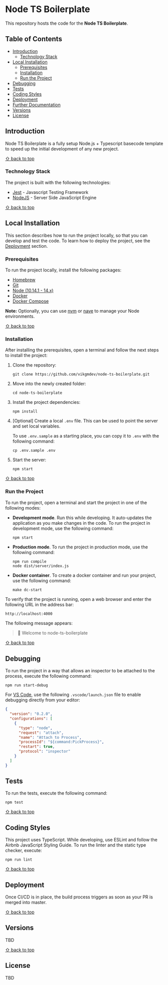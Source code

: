 # Node TS Boilerplate

This repository hosts the code for the **Node TS Boilerplate**.

## Table of Contents

- [Introduction](#introduction)
  - [Technology Stack](#technology-stack)
- [Local Installation](#local-installation)
  - [Prerequisites](#prerequisites)
  - [Installation](#installation)
  - [Run the Project](#run-the-project)
- [Debugging](#Debugging)
- [Tests](#tests)
- [Coding Styles](#coding-styles)
- [Deployment](#deployment)
- [Further Documentation](#further-documentation)
- [Versions](#versions)
- [License](#license)

## Introduction

Node TS Boilerplate is a fully setup Node.js + Typescript basecode template to speed up the initial development of any new project.

[⇧ back to top](#table-of-contents)

### Technology Stack

The project is built with the following technologies:

- [Jest](https://jestjs.io) - Javascript Testing Framework
- [NodeJS](https://jestjs.io/) - Server Side JavaScript Engine

[⇧ back to top](#table-of-contents)

## Local Installation

This section describes how to run the project locally, so that you can develop and
test the code. To learn how to deploy the project, see the [Deployment](#deployment) section.

### Prerequisites

To run the project locally, install the following packages:

- [Homebrew](https://brew.sh)
- [Git](https://gist.github.com/derhuerst/1b15ff4652a867391f03#file-mac-md)
- [Node (10.14.1 - 14.x)](https://nodejs.org/en/download/)
- [Docker](https://docs.docker.com/docker-for-mac/install/)
- [Docker Compose](https://docs.docker.com/compose/install/)

**Note:** Optionally, you can use [nvm](https://github.com/creationix/nvm) or
[nave](https://github.com/isaacs/nave) to manage your Node environments.

[⇧ back to top](#table-of-contents)

### Installation

After installing the prerequisites, open a terminal and follow the next steps to
install the project:

1. Clone the repository:

   ```shell
   git clone https://github.com/vikgmdev/node-ts-boilerplate.git
   ```

1. Move into the newly created folder:

   ```shell
   cd node-ts-boilerplate
   ```

1. Install the project dependencies:

   ```shell
   npm install
   ```

1. [Optional] Create a local `.env` file. This can be used to point the server and set local variables.

   To use `.env.sample` as a starting place, you can copy it to `.env` with the following command:

   ```shell
   cp .env.sample .env
   ```

1. Start the server:

   ```shell
   npm start
   ```

[⇧ back to top](#table-of-contents)

### Run the Project

To run the project, open a terminal and start the project in one of
the following modes:

- **Development mode**. Run this while developing. It auto-updates the
  application as you make changes in the code. To run the project in
  development mode, use the following command:

  ```shell
  npm start
  ```

- **Production mode**. To run the project in production
  mode, use the following command:

  ```shell
  npm run compile
  node dist/server/index.js
  ```

- **Docker container**. To create a docker container and run your project, use
  the following command:

  ```shell
  make dc-start
  ```

To verify that the project is running, open a web browser and enter the
following URL in the address bar:

```txt
http://localhost:4000
```

The following message appears:

> 🚀 Welcome to node-ts-boilerplate

[⇧ back to top](#table-of-contents)

## Debugging

To run the project in a way that allows an inspector to be attached to the process, execute the following command:

```shell
npm run start-debug
```

For [VS Code](https://code.visualstudio.com/), use the following `.vscode/launch.json` file to enable debugging directly from your editor:

```json
{
  "version": "0.2.0",
  "configurations": [
    {
      "type": "node",
      "request": "attach",
      "name": "Attach to Process",
      "processId": "${command:PickProcess}",
      "restart": true,
      "protocol": "inspector"
    }
  ]
}
```

## Tests

To run the tests, execute the following command:

```shell
npm test
```

[⇧ back to top](#table-of-contents)

## Coding Styles

This project uses TypeScript. While developing, use ESLint and follow the
Airbnb JavaScript Styling Guide. To run the linter and the static type checker,
execute:

```shell
npm run lint
```

[⇧ back to top](#table-of-contents)

## Deployment

Once CI/CD is in place, the build process triggers as soon as your PR
is merged into master.

[⇧ back to top](#table-of-contents)

## Versions

TBD

[⇧ back to top](#table-of-contents)

## License

TBD

